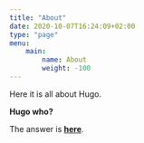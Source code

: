```yaml
---
title: "About"
date: 2020-10-07T16:24:09+02:00
type: "page"
menu: 
    main:
        name: About
        weight: -100
---
```


Here it is all about Hugo.

**Hugo who?**

The answer is **[here](https://gohugo.io)**.